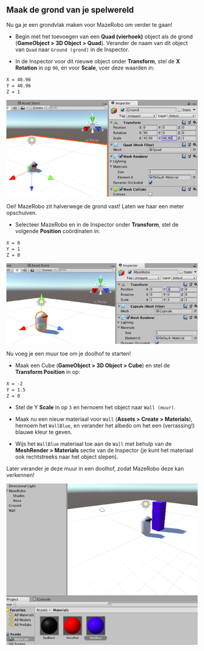 ## Maak de grond van je spelwereld

Nu ga je een grondvlak maken voor MazeRobo om verder te gaan!

+ Begin met het toevoegen van een **Quad (vierhoek)** object als de grond (**GameObject > 3D Object > Quad**). Verander de naam van dit object van `Quad` naar `Ground (grond)` in de Inspector.

+ In de Inspector voor dit nieuwe object onder **Transform**, stel de **X Rotation** in op `90`, en voor **Scale**, voer deze waarden in:
```
X = 40.96
Y = 40.96
Z = 1
```

  ![De transform eigenschappen voor de grond instellen](images/step6_groundTransform.png)

Oei! MazeRobo zit halverwege de grond vast! Laten we haar een meter opschuiven.

+ Selecteer MazeRobo en in de Inspector onder **Transform**, stel de volgende **Position** coördinaten in:
```
X = 0
Y = 1
Z = 0
```
  ![MazeRobo op de grond plaatsen](images/step6_MazeRoboOnGround.png)

Nu voeg je een muur toe om je doolhof te starten!

+ Maak een Cube (**GameObject > 3D Object > Cube**) en stel de **Transform Position** in op:
```
X = -2
Y = 1.5
Z = 0 
```
+ Stel de Y **Scale** in op `3` en hernoem het object naar `Wall (muur)`.

+ Maak nu een nieuw materiaal voor `Wall` (**Assets > Create > Materials**), hernoem het `WallBlue`, en verander het albedo om het een (verrassing!) blauwe kleur te geven.

+ Wijs het `WallBlue` materiaal toe aan de `Wall` met behulp van de **MeshRender > Materials** sectie van de Inspector (je kunt het materiaal ook rechtstreeks naar het object slepen).

Later verander je deze muur in een doolhof, zodat MazeRobo deze kan verkennen!

![MazeRobo naast het Wall-object](images/step6_Wall.png)
